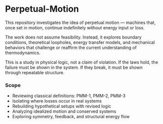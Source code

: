 # Perpetual-Motion
This repository investigates the idea of perpetual motion — machines that, once set in motion, continue indefinitely without energy input or loss.

The work does not assume feasibility. Instead, it explores boundary conditions, theoretical loopholes, energy transfer models, and mechanical behaviors that challenge or reaffirm the current understanding of thermodynamics.

This is a study in physical logic, not a claim of violation. If the laws hold, the failure must be shown in the system. If they break, it must be shown through repeatable structure.


### Scope

- Reviewing classical definitions: PMM-1, PMM-2, PMM-3  
- Isolating where losses occur in real systems  
- Rebuilding hypothetical setups with revised logic  
- Analyzing idealized motion and conserved systems  
- Exploring symmetry, feedback, and structural energy flow
